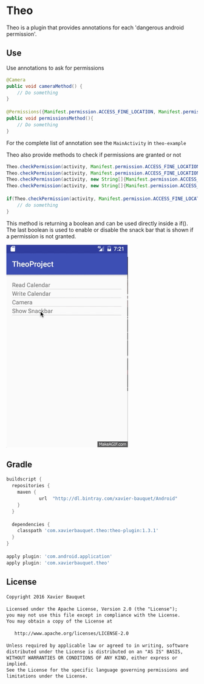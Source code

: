 # Theo
Theo is a plugin that provides annotations for each 'dangerous android permission'.

Use
--------
Use annotations to ask for permissions

```java
@Camera
public void cameraMethod() {
    // Do something
}

@Permissions({Manifest.permission.ACCESS_FINE_LOCATION, Manifest.permission.CAMERA})
public void permissionsMethod(){
    // Do something
}
```

For the complete list of annotation see the `MainActivity` in `theo-example`

Theo also provide methods to check if permissions are granted or not

```java
Theo.checkPermission(activity, Manifest.permission.ACCESS_FINE_LOCATION);
Theo.checkPermission(activity, Manifest.permission.ACCESS_FINE_LOCATION, false);
Theo.checkPermission(activity, new String[]{Manifest.permission.ACCESS_FINE_LOCATION, Manifest.permission.CAMERA});
Theo.checkPermission(activity, new String[]{Manifest.permission.ACCESS_FINE_LOCATION, Manifest.permission.CAMERA}, false);

if(Theo.checkPermission(activity, Manifest.permission.ACCESS_FINE_LOCATION);){
    // do something
}
```
This method is returning a boolean and can be used directly inside a if().
The last boolean is used to enable or disable the snack bar that is shown if a permission is not granted.

![1]

Gradle
--------

```groovy
buildscript {
  repositories {
    maven {
            url  "http://dl.bintray.com/xavier-bauquet/Android"
    }
  }

  dependencies {
    classpath 'com.xavierbauquet.theo:theo-plugin:1.3.1'
  }
}

apply plugin: 'com.android.application'
apply plugin: 'com.xavierbauquet.theo'
```


License
--------

    Copyright 2016 Xavier Bauquet

    Licensed under the Apache License, Version 2.0 (the "License");
    you may not use this file except in compliance with the License.
    You may obtain a copy of the License at

       http://www.apache.org/licenses/LICENSE-2.0

    Unless required by applicable law or agreed to in writing, software
    distributed under the License is distributed on an "AS IS" BASIS,
    WITHOUT WARRANTIES OR CONDITIONS OF ANY KIND, either express or implied.
    See the License for the specific language governing permissions and
    limitations under the License.

[1]: ./gif/snackbar.gif
